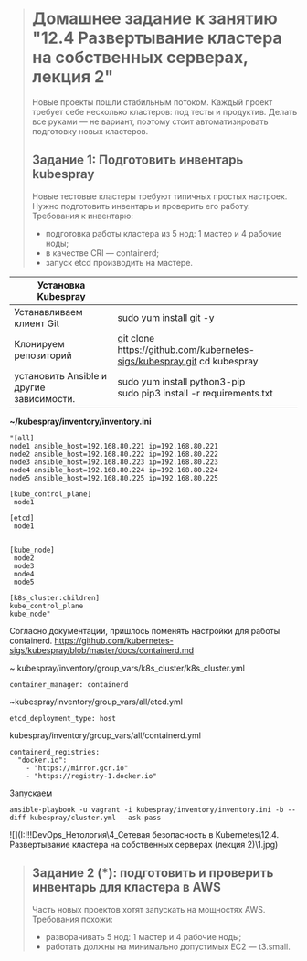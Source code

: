 > # Домашнее задание к занятию "12.4 Развертывание кластера на собственных серверах, лекция 2"
> Новые проекты пошли стабильным потоком. Каждый проект требует себе несколько кластеров: под тесты и продуктив. Делать все руками — не вариант, поэтому стоит автоматизировать подготовку новых кластеров.
>
> ## Задание 1: Подготовить инвентарь kubespray
> Новые тестовые кластеры требуют типичных простых настроек. Нужно подготовить инвентарь и проверить его работу. Требования к инвентарю:
> * подготовка работы кластера из 5 нод: 1 мастер и 4 рабочие ноды;
> * в качестве CRI — containerd;
> * запуск etcd производить на мастере.
>





| Установка Kubespray                      |                                                              |
| ---------------------------------------- | ------------------------------------------------------------ |
| Устанавливаем клиент Git                 | sudo yum install git -y                                      |
| Клонируем репозиторий                    | git clone  https://github.com/kubernetes-sigs/kubespray.git     cd kubespray |
| установить Ansible и другие зависимости. | sudo yum install python3-pip<br/>sudo pip3 install -r requirements.txt |



**~/kubespray/inventory/inventory.ini**

```
"[all]
node1 ansible_host=192.168.80.221 ip=192.168.80.221
node2 ansible_host=192.168.80.222 ip=192.168.80.222
node3 ansible_host=192.168.80.223 ip=192.168.80.223
node4 ansible_host=192.168.80.224 ip=192.168.80.224
node5 ansible_host=192.168.80.225 ip=192.168.80.225

[kube_control_plane]
 node1

[etcd]
 node1


[kube_node]
 node2
 node3
 node4
 node5

[k8s_cluster:children]
kube_control_plane
kube_node"

```

Согласно документации, пришлось поменять настройки для работы containerd.
https://github.com/kubernetes-sigs/kubespray/blob/master/docs/containerd.md

~ kubespray/inventory/group_vars/k8s_cluster/k8s_cluster.yml

```
container_manager: containerd
```

~kubespray/inventory/group_vars/all/etcd.yml

```
etcd_deployment_type: host
```

kubespray/inventory/group_vars/all/containerd.yml

```
containerd_registries:
  "docker.io":
    - "https://mirror.gcr.io"
    - "https://registry-1.docker.io"
```

Запускаем

```
ansible-playbook -u vagrant -i kubespray/inventory/inventory.ini -b --diff kubespray/cluster.yml --ask-pass
```



![](I:\!!!DevOps_Нетология\4_Сетевая безопасность в Kubernetes\12.4. Развертывание кластера на собственных серверах (лекция 2)\1.jpg)



> ## Задание 2 (*): подготовить и проверить инвентарь для кластера в AWS
> Часть новых проектов хотят запускать на мощностях AWS. Требования похожи:
> * разворачивать 5 нод: 1 мастер и 4 рабочие ноды;
> * работать должны на минимально допустимых EC2 — t3.small.
>





